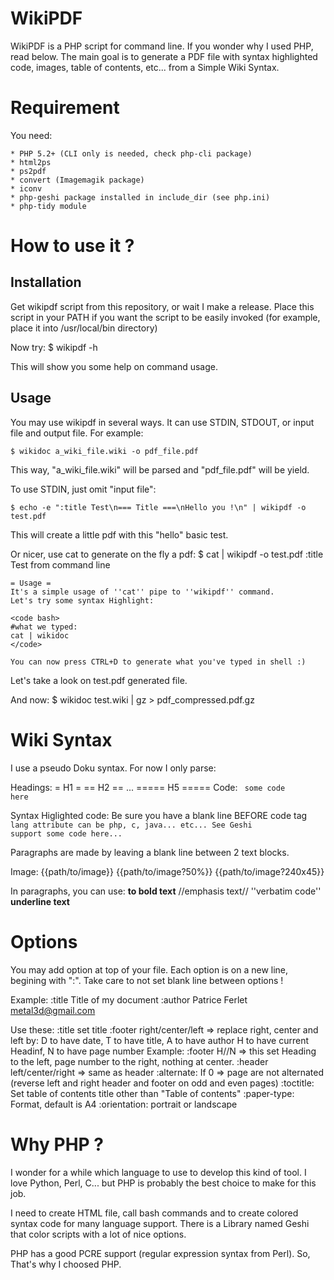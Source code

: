 # WikiPDF 

WikiPDF is a PHP script for command line. If you wonder why I used PHP, read below. The main goal is to generate a PDF file with syntax highlighted code, images, table of contents, etc... from a Simple Wiki Syntax.

# Requirement

You need:

    * PHP 5.2+ (CLI only is needed, check php-cli package)
    * html2ps 
    * ps2pdf
    * convert (Imagemagik package)
    * iconv
    * php-geshi package installed in include_dir (see php.ini)
    * php-tidy module

# How to use it ?

## Installation
Get wikipdf script from this repository, or wait I make a release. Place this script in your PATH if you want the script to be easily invoked (for example, place it into /usr/local/bin directory)

Now try:
    $ wikipdf -h

This will show you some help on command usage.

## Usage
You may use wikipdf in several ways. It can use STDIN, STDOUT, or input file and output file. For example:

    $ wikidoc a_wiki_file.wiki -o pdf_file.pdf

This way, "a_wiki_file.wiki" will be parsed and "pdf_file.pdf" will be yield.

To use STDIN, just omit "input file":

    $ echo -e ":title Test\n=== Title ===\nHello you !\n" | wikipdf -o test.pdf

This will create a little pdf with this "hello" basic test.

Or nicer, use cat to generate on the fly a pdf:
    $ cat | wikipdf -o test.pdf 
    :title Test from command line
    
    = Usage =
    It's a simple usage of ''cat'' pipe to ''wikipdf'' command.
    Let's try some syntax Highlight:
    
    <code bash>
    #what we typed:
    cat | wikidoc
    </code>
    
    You can now press CTRL+D to generate what you've typed in shell :)

Let's take a look on test.pdf generated file.


And now:
    $ wikidoc test.wiki | gz > pdf_compressed.pdf.gz


# Wiki Syntax
I use a pseudo Doku syntax. For now I only parse:

Headings:
     = H1 = 
     == H2 ==
    ...
    ===== H5 =====
Code:
    <code>
    some code here
    </code>

Syntax Higlighted code:
Be sure you have a blank line BEFORE code tag
    <code lang>
    lang attribute can be php, c, java... etc... See Geshi support
    some code here...
    </code>

Paragraphs are made by leaving a blank line between 2 text blocks.

Image:
    {{path/to/image}}
    {{path/to/image?50%}}
    {{path/to/image?240x45}}

In paragraphs, you can use:
    **to bold text**
    //emphasis text//
    ''verbatim code''
    __underline text__


# Options
You may add option at top of your file. Each option is on a new line, begining with ":". Take care to not set blank line between options !

Example:
    :title Title of my document
    :author Patrice Ferlet <metal3d@gmail.com>

Use these:
    :title set title 
    :footer right/center/left => replace right, center and left by: 
                                                D to have date, T to have title, A to have author
                                                H to have current Headinf, N to have page number
    Example:
    :footer H//N => this set Heading to the left, page number to the right, nothing at center.
    :header left/center/right => same as header
    :alternate: If 0 => page are not alternated (reverse left and right header and footer on odd and even pages)
    :toctitle: Set table of contents title other than "Table of contents"
    :paper-type: Format, default is A4
    :orientation: portrait or landscape

# Why PHP ?

I wonder for a while which language to use to develop this kind of tool. I love Python, Perl, C... but PHP is probably the best choice to make for this job. 

I need to create HTML file, call bash commands and to create colored syntax code for many language support. There is a Library named Geshi that color scripts with a lot of nice options.

PHP has a good PCRE support (regular expression syntax from Perl). So, That's why I choosed PHP.